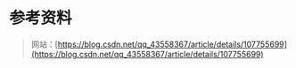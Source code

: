 # 参考资料
>网站：[https://blog.csdn.net/qq_43558367/article/details/107755699](https://blog.csdn.net/qq_43558367/article/details/107755699)

